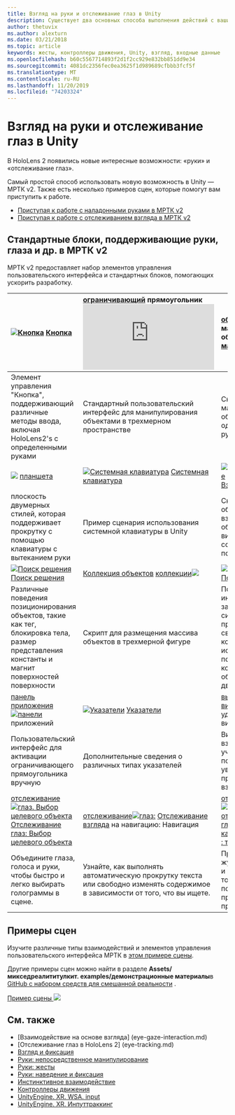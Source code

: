 ```yaml
---
title: Взгляд на руки и отслеживание глаз в Unity
description: Существует два основных способа выполнения действий с вашим взглядом в Unity, жестами и контроллерами движения.
author: thetuvix
ms.author: alexturn
ms.date: 03/21/2018
ms.topic: article
keywords: жесты, контроллеры движения, Unity, взгляд, входные данные
ms.openlocfilehash: b60c5567714893f2d1f2cc929e832bb851dd9e34
ms.sourcegitcommit: 4081dc2356fec0ea3625f1d989689cfbbb3fcf5f
ms.translationtype: MT
ms.contentlocale: ru-RU
ms.lasthandoff: 11/20/2019
ms.locfileid: "74203324"
---
```

# <a name="articulated-hand-and-eye-tracking-in-unity"></a>Взгляд на руки и отслеживание глаз в Unity

В HoloLens 2 появились новые интересные возможности: «руки» и «отслеживание глаз».

Самый простой способ использовать новую возможность в Unity — МРТК v2. Также есть несколько примеров сцен, которые помогут вам приступить к работе. 

* [Приступая к работе с наладонными руками в МРТК v2](https://microsoft.github.io/MixedRealityToolkit-Unity/Documentation/Input/HandTracking.html)
* [Приступая к работе с отслеживанием взгляда в МРТК v2](https://microsoft.github.io/MixedRealityToolkit-Unity/Documentation/EyeTracking/EyeTracking_Main.html)


## <a name="building-blocks-supporting-hands-eyes-and-others-in-mrtk-v2"></a>Стандартные блоки, поддерживающие руки, глаза и др. в МРТК v2

МРТК v2 предоставляет набор элементов управления пользовательского интерфейса и стандартных блоков, помогающих ускорить разработку. 

|  [![Кнопка](images/MRTK_Button_Main.png)](https://microsoft.github.io/MixedRealityToolkit-Unity/Documentation/README_Button.html) [Кнопка](https://microsoft.github.io/MixedRealityToolkit-Unity/Documentation/README_Button.html) | [ограничивающий](https://microsoft.github.io/MixedRealityToolkit-Unity/Documentation/README_BoundingBox.html) прямоугольник![ограничивающего [прямоугольника](images/MRTK_BoundingBox_Main.png)](https://microsoft.github.io/MixedRealityToolkit-Unity/Documentation/README_BoundingBox.html) | [обработчик](https://microsoft.github.io/MixedRealityToolkit-Unity/Documentation/README_ManipulationHandler.html) манипуляций обработчика [манипуляций с![](images/MRTK_Manipulation_Main.png)](https://microsoft.github.io/MixedRealityToolkit-Unity/Documentation/README_ManipulationHandler.html) |
|:--- | :--- | :--- |
| Элемент управления "Кнопка", поддерживающий различные методы ввода, включая HoloLens2's с определенными руками | Стандартный пользовательский интерфейс для манипулирования объектами в трехмерном пространстве | Скрипт для манипулирования объектами с одной или двумя руки |
|  [![](images/MRTK_Slate_Main.png)](https://microsoft.github.io/MixedRealityToolkit-Unity/Documentation/README_Slate.html) [планшета](https://microsoft.github.io/MixedRealityToolkit-Unity/Documentation/README_Slate.html) | [![Системная клавиатура](images/MRTK_SystemKeyboard_Main.png)](https://microsoft.github.io/MixedRealityToolkit-Unity/Documentation/README_SystemKeyboard.html) [Системная клавиатура](https://microsoft.github.io/MixedRealityToolkit-Unity/Documentation/README_SystemKeyboard.html) | [![Взаимодействие](images/InteractableExamples.png)](https://microsoft.github.io/MixedRealityToolkit-Unity/Documentation/README_Interactable.html) [Взаимодействие](https://microsoft.github.io/MixedRealityToolkit-Unity/Documentation/README_Interactable.html) |
| плоскость двумерных стилей, которая поддерживает прокрутку с помощью клавиатуры с вытеканием руки | Пример сценария использования системной клавиатуры в Unity  | Скрипт, обеспечивающий взаимодействие объектов с визуальными состояниями и поддержкой тем |
|  [![Поиск решения](images/MRTK_Solver_Main.png)](https://microsoft.github.io/MixedRealityToolkit-Unity/Documentation/README_Solver.html) [Поиск решения](https://microsoft.github.io/MixedRealityToolkit-Unity/Documentation/README_Solver.html) | [Коллекция объектов](https://microsoft.github.io/MixedRealityToolkit-Unity/Documentation/README_ManipulationHandler.html) [коллекции![](images/MRTK_ObjectCollection_Main.png)](https://microsoft.github.io/MixedRealityToolkit-Unity/Documentation/README_ManipulationHandler.html) | [![Подсказка](images/MRTK_Tooltip_Main.png)](https://microsoft.github.io/MixedRealityToolkit-Unity/Documentation/README_Tooltip.html) [Подсказка](https://microsoft.github.io/MixedRealityToolkit-Unity/Documentation/README_Tooltip.html) |
| Различные поведения позиционирования объектов, такие как тег, блокировка тела, размер представления константы и магнит поверхностей поверхности | Скрипт для размещения массива объектов в трехмерной фигуре | Пользовательский интерфейс заметки с гибкой системой привязки и сведениями, который можно использовать для пометки контроллеров и объектов движения. |
|  [панель приложения](https://microsoft.github.io/MixedRealityToolkit-Unity/Documentation/README_AppBar.html) [![панели](images/MRTK_AppBar_Main.png)](https://microsoft.github.io/MixedRealityToolkit-Unity/Documentation/README_AppBar.html) приложений | [![Указатели](images/MRTK_Pointer_Main.png)](https://microsoft.github.io/MixedRealityToolkit-Unity/Documentation/README_Pointers.html) [Указатели](https://microsoft.github.io/MixedRealityToolkit-Unity/Documentation/README_Pointers.html) | [высоко![ная](images/MRTK_FingertipVisualization_Main.png)](https://microsoft.github.io/MixedRealityToolkit-Unity/Documentation/README_FingertipVisualization.html) [визуализация](https://microsoft.github.io/MixedRealityToolkit-Unity/Documentation/README_FingertipVisualization.html) с удобное для визуализации |
| Пользовательский интерфейс для активации ограничивающего прямоугольника вручную | Дополнительные сведения о различных типах указателей | Визуальное взаимодействие с учетом того, что повышает уверенность в прямом взаимодействии |
|  [отслеживание![глаз. Выбор целевого объекта](images/mrtk_et_targetselect.png)](https://microsoft.github.io/MixedRealityToolkit-Unity/Documentation/EyeTracking/EyeTracking_TargetSelection.html) [Отслеживание глаз: Выбор целевого объекта](https://microsoft.github.io/MixedRealityToolkit-Unity/Documentation/EyeTracking/EyeTracking_TargetSelection.html) | [отслеживание![глаз:](images/mrtk_et_navigation.png)](https://microsoft.github.io/MixedRealityToolkit-Unity/Documentation/EyeTracking/EyeTracking_Navigation.html) [Отслеживание взгляда](https://microsoft.github.io/MixedRealityToolkit-Unity/Documentation/EyeTracking/EyeTracking_Navigation.html) на навигацию: Навигация | [отслеживание![глаз: отслеживание глаз на тепловой карте](images/mrtk_et_heatmaps.png)](https://microsoft.github.io/MixedRealityToolkit-Unity/Documentation/EyeTracking/EyeTracking_Visualization.html) [: тепловая схема](https://microsoft.github.io/MixedRealityToolkit-Unity/Documentation/EyeTracking/EyeTracking_Visualization.html) |
| Объедините глаза, голоса и руки, чтобы быстро и легко выбирать голограммы в сцене. | Узнайте, как выполнять автоматическую прокрутку текста или свободно изменять содержимое в зависимости от того, что вы ищете.| Примеры ведения журнала, загрузки и визуализации того, что пользователи просматривают в приложении |

## <a name="example-scenes"></a>Примеры сцен
Изучите различные типы взаимодействий и элементов управления пользовательского интерфейса МРТК в [этом примере сцены](https://microsoft.github.io/MixedRealityToolkit-Unity/Documentation/README_HandInteractionExamples.html).

Другие примеры сцен можно найти в разделе **Assets/микседреалититулкит. examples/демонстрационные материалы**в [GitHub с набором средств для смешанной реальности](https://github.com/Microsoft/MixedRealityToolkit-Unity) .

[Пример сцены ![](images/MRTK_Examples.png)](https://microsoft.github.io/MixedRealityToolkit-Unity/Documentation/README_HandInteractionExamples.html)

## <a name="see-also"></a>См. также

* [Взаимодействие на основе взгляда] (eye-gaze-interaction.md)
* [Отслеживание глаз в HoloLens 2] (eye-tracking.md)
* [Взгляд и фиксация](gaze-and-commit.md)
* [Руки: непосредственное манипулирование](direct-manipulation.md)
* [Руки: жесты](gaze-and-commit.md#composite-gestures)
* [Руки: наведение и фиксация](point-and-commit.md)
* [Инстинктивное взаимодействие](interaction-fundamentals.md)
* [Контроллеры движения](motion-controllers.md)
* [UnityEngine. XR. WSA. input](https://docs.unity3d.com/ScriptReference/XR.WSA.Input.InteractionManager.html)
* [UnityEngine. XR. Инпуттраккинг](https://docs.unity3d.com/ScriptReference/XR.InputTracking.html)
